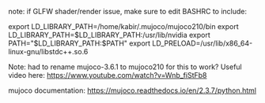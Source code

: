 note: if GLFW shader/render issue, make sure to edit BASHRC to include:

export LD_LIBRARY_PATH=/home/kabir/.mujoco/mujoco210/bin
export LD_LIBRARY_PATH=$LD_LIBRARY_PATH:/usr/lib/nvidia
export PATH="$LD_LIBRARY_PATH:$PATH"
export LD_PRELOAD=/usr/lib/x86_64-linux-gnu/libstdc++.so.6

Note: had to rename mujoco-3.6.1 to mujoco210 for this to work?
Useful video here: https://www.youtube.com/watch?v=Wnb_fiStFb8

mujoco documentation: https://mujoco.readthedocs.io/en/2.3.7/python.html